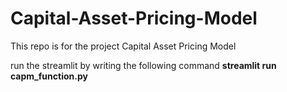 # Capital-Asset-Pricing-Model
This repo is for the project Capital Asset Pricing Model

run the streamlit by writing the following command
**streamlit run capm_function.py**
